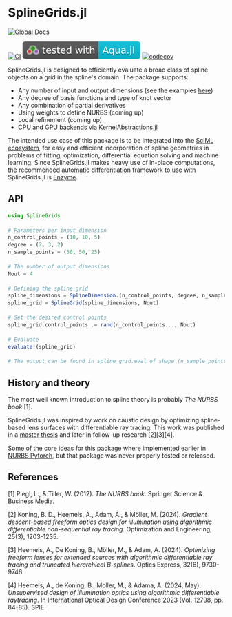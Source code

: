 # SplineGrids.jl

[![Global Docs](https://img.shields.io/badge/docs-blue.svg)](https://southendmusic.github.io/SplineGrids.jl/)

[![CI](https://github.com/SouthEndMusic/SplineGrids.jl/actions/workflows/Tests.yml/badge.svg?branch=master)](https://github.com/SouthEndMusic/SplineGrids.jl/actions/workflows/Tests.yml)
[![Aqua QA](https://raw.githubusercontent.com/JuliaTesting/Aqua.jl/master/badge.svg)](https://github.com/JuliaTesting/Aqua.jl)
[![codecov](https://codecov.io/gh/SouthEndMusic/SplineGrids.jl/graph/badge.svg?token=K4IMP0BI6Q)](https://codecov.io/gh/SouthEndMusic/SplineGrids.jl)

SplineGrids.jl is designed to efficiently evaluate a broad class of spline objects on a grid in the spline's domain. The package supports:
- Any number of input and output dimensions (see the examples [here](https://southendmusic.github.io/SplineGrids.jl/dev/examples_dimensions/))
- Any degree of basis functions and type of knot vector
- Any combination of partial derivatives
- Using weights to define NURBS (coming up)
- Local refinement (coming up)
- CPU and GPU backends via [KernelAbstractions.jl](https://github.com/JuliaGPU/KernelAbstractions.jl)

The intended use case of this package is to be integrated into the [SciML ecosystem](https://sciml.ai/), for easy and efficient incorporation of spline geometries in problems of fitting, optimization, differential equation solving and machine learning. Since SplineGrids.jl makes heavy use of in-place computations, the recommended automatic differentiation framework to use with SplineGrids.jl is [Enzyme](https://github.com/EnzymeAD/Enzyme.jl).

## API

```julia
using SplineGrids

# Parameters per input dimension
n_control_points = (10, 10, 5)
degree = (2, 3, 2)
n_sample_points = (50, 50, 25)

# The number of output dimensions
Nout = 4

# Defining the spline grid
spline_dimensions = SplineDimension.(n_control_points, degree, n_sample_points)
spline_grid = SplineGrid(spline_dimensions, Nout)

# Set the desired control points
spline_grid.control_points .= rand(n_control_points..., Nout)

# Evaluate
evaluate!(spline_grid)

# The output can be found in spline_grid.eval of shape (n_sample_points..., Nout)
```

## History and theory

The most well known introduction to spline theory is probably _The NURBS book_ [1].

SplineGrids.jl was inspired by work on caustic design by optimizing spline-based lens surfaces with differentiable ray tracing. This work was published in a [master thesis](https://resolver.tudelft.nl/uuid:0c514716-f2db-455e-b75d-3cf9cfeed8bb) and later in follow-up research [2][3][4].

Some of the core ideas for this package where implemented earlier in [NURBS Pytorch](https://github.com/SouthEndMusic/NURBS_PyTorch), but that package was never properly tested or released.

## References

[1] Piegl, L., & Tiller, W. (2012). _The NURBS book_. Springer Science & Business Media.

[2] Koning, B. D., Heemels, A., Adam, A., & Möller, M. (2024). _Gradient descent-based freeform optics design for illumination using algorithmic differentiable non-sequential ray tracing_. Optimization and Engineering, 25(3), 1203-1235.

[3] Heemels, A., De Koning, B., Möller, M., & Adam, A. (2024). _Optimizing freeform lenses for extended sources with algorithmic differentiable ray tracing and truncated hierarchical B-splines_. Optics Express, 32(6), 9730-9746.

[4] Heemels, A., de Koning, B., Moller, M., & Adama, A. (2024, May). _Unsupervised design of illumination optics using algorithmic differentiable raytracing_. In International Optical Design Conference 2023 (Vol. 12798, pp. 84-85). SPIE.
